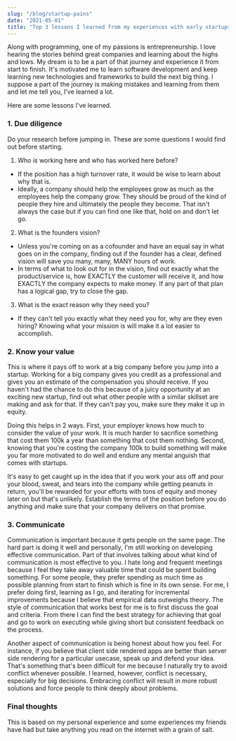 ```yaml
---
slug: "/blog/startup-pains"
date: "2021-05-01"
title: "Top 3 lessons I learned from my experiences with early startups"
---
```


Along with programming, one of my passions is entrepreneurship. I love hearing the stories behind great companies and learning about the highs and lows. My dream is to be a part of that journey and experience it from start to finish. It's motivated me to learn software development and keep learning new technologies and frameworks to build the next big thing. I suppose a part of the journey is making mistakes and learning from them and let me tell you, I've learned a lot.

Here are some lessons I've learned.

### 1. Due diligence

Do your research before jumping in. These are some questions I would find out before starting.

1. Who is working here and who has worked here before?

- If the position has a high turnover rate, it would be wise to learn about why that is.
- Ideally, a company should help the employees grow as much as the employees help the company grow. They should be proud of the kind of people they hire and ultimately the people they become. That isn't always the case but if you can find one like that, hold on and don't let go.

2. What is the founders vision?

- Unless you're coming on as a cofounder and have an equal say in what goes on in the company, finding out if the founder has a clear, defined vision will save you many, many, MANY hours of work.
- In terms of what to look out for in the vision, find out exactly what the product/service is, how EXACTLY the customer will receive it, and how EXACTLY the company expects to make money. If any part of that plan has a logical gap, try to close the gap.

3. What is the exact reason why they need you?

- If they can't tell you exactly what they need you for, why are they even hiring? Knowing what your mission is will make it a lot easier to accomplish.

### 2. Know your value

This is where it pays off to work at a big company before you jump into a startup. Working for a big company gives you credit as a professional and gives you an estimate of the compensation you should receive. If you haven't had the chance to do this because of a juicy opportunity at an exciting new startup, find out what other people with a similar skillset are making and ask for that. If they can't pay you, make sure they make it up in equity.

Doing this helps in 2 ways. First, your employer knows how much to consider the value of your work. It is much harder to sacrifice something that cost them 100k a year than something that cost them nothing. Second, knowing that you're costing the company 100k to build something will make you far more motivated to do well and endure any mental anguish that comes with startups.

It's easy to get caught up in the idea that if you work your ass off and pour your blood, sweat, and tears into the company while getting peanuts in return, you'll be rewarded for your efforts with tons of equity and money later on but that's unlikely. Establish the terms of the position before you do anything and make sure that your company delivers on that promise.

### 3. Communicate

Communication is important because it gets people on the same page. The hard part is doing it well and personally, I'm still working on developing effective communication. Part of that involves talking about what kind of communication is most effective to you. I hate long and frequent meetings because I feel they take away valuable time that could be spent building something. For some people, they prefer spending as much time as possible planning from start to finish which is fine in its own sense. For me, I prefer doing first, learning as I go, and iterating for incremental improvements because I believe that empirical data outweighs theory. The style of communication that works best for me is to first discuss the goal and criteria. From there I can find the best strategy for achieving that goal and go to work on executing while giving short but consistent feedback on the process.

Another aspect of communication is being honest about how you feel. For instance, if you believe that client side rendered apps are better than server side rendering for a particular usecase, speak up and defend your idea. That's something that's been difficult for me because I naturally try to avoid conflict whenever possible. I learned, however, conflict is necessary, especially for big decisions. Embracing conflict will result in more robust solutions and force people to think deeply about problems.

### Final thoughts

This is based on my personal experience and some experiences my friends have had but take anything you read on the internet with a grain of salt.
